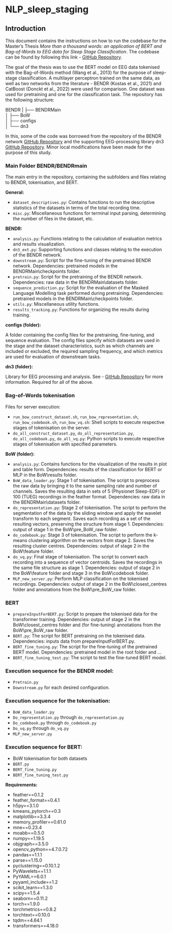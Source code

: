 # NLP_sleep_staging

## Introduction

This document contains the instructions on how to run the codebase for the Master’s Thesis *More than a thousand words: an application of BERT and Bag-of-Words to EEG data for Sleep Stage Classification*. The codebase can be found by following this link - [GitHub Repository](https://github.com/Grobulia/NLP_sleep_staging/).

The goal of the thesis was to use the BERT model on EEG data tokenised with the Bag-of-Words method (Wang et al., 2013) for the purpose of sleep-stage classification. A multilayer perceptron trained on the same data, as well as two networks from the literature - BENDR (Kostas et al., 2021) and CatBoost (Donckt et al., 2022) were used for comparison. One dataset was used for pretraining and one for the classification task. The repository has the following structure:

BENDR
|
├── BENDRMain                    
│   ├── BoW          
│   ├── configs         
│   └── dn3                


In this, some of the code was borrowed from the repository of the BENDR network [GitHub Repository](https://github.com/SPOClab-ca/BENDR) and the supporting EEG-processing library dn3 [GitHub Repository](https://github.com/SPOClab-ca/dn3). Minor local modifications have been made for the purpose of this study.

### Main Folder BENDR/BENDRmain

The main entry in the repository, containing the subfolders and files relating to BENDR, tokenisation, and BERT.

**General:**

- `dataset_descriptives.py`: Contains functions to run the descriptive statistics of the datasets in terms of the total recording time.
- `misc.py`: Miscellaneous functions for terminal input parsing, determining the number of files in the dataset, etc.

**BENDR:**

- `analysis.py`: Functions relating to the calculation of evaluation metrics and results visualization.
- `dn3_ext.py`: Supporting functions and classes relating to the execution of the BENDR network.
- `downstream.py`: Script for the fine-tuning of the pretrained BENDR network. Dependencies: pretrained models in the BENDRMain\checkpoints folder.
- `pretrain.py`: Script for the pretraining of the BENDR network. Dependencies: raw data in the BENDRMain\datasets folder.
- `sequence_prediction.py`: Script for the evaluation of the Masked Language Modelling task performed during pretraining. Dependencies: pretrained models in the BENDRMain\checkpoints folder.
- `utils.py`: Miscellaneous utility functions.
- `results_tracking.py`: Functions for organizing the results during training.

**configs (folder):**

A folder containing the config files for the pretraining, fine-tuning, and sequence evaluation. The config files specify which datasets are used in the stage and the dataset characteristics, such as which channels are included or excluded, the required sampling frequency, and which metrics are used for evaluation of downstream tasks.

**dn3 (folder):**

Library for EEG processing and analysis. See - [GitHub Repository](https://github.com/SPOClab-ca/dn3) for more information. Required for all of the above.

### Bag-of-Words tokenisation

Files for server execution:

- `run_bow_construct_dataset.sh`, `run_bow_representation.sh`, `run_bow_codebook.sh`, `run_bow_vq.sh`: Shell scripts to execute respective stages of tokenisation on the server.
- `do_all_construct_dataset.py`, `do_all_representation.py`, `do_all_codebook.py`, `do_all_vq.py`: Python scripts to execute respective stages of tokenisation with specified parameters.

**BoW (folder):**

- `analysis.py`: Contains functions for the visualization of the results in plot and table form. Dependencies: results of the classification for BERT or MLP in the BoW\results folder.
- `BoW_data_loader.py`: Stage 1 of tokenisation. The script to preprocess the raw data by bringing it to the same sampling rate and number of channels. Saves the resulting data in sets of 5 (Physionet Sleep-EDF) or 100 (TUEG) recordings in the feather format. Dependencies: raw data in the BENDRMain\datasets folder.
- `do_representation.py`: Stage 2 of tokenisation. The script to perform the segmentation of the data by the sliding window and apply the wavelet transform to each segment. Saves each recording as a set of the resulting vectors, preserving the structure from stage 1. Dependencies: output of stage 1 in the BoW\pre_BoW_raw folder.
- `do_codebook.py`: Stage 3 of tokenisation. The script to perform the k-means clustering algorithm on the vectors from stage 2. Saves the resulting cluster centres. Dependencies: output of stage 2 in the BoW\feature folder.
- `do_vq.py`: Final stage of tokenisation. The script to convert each recording into a sequence of vector centroids. Saves the recordings in the same file structure as stage 1. Dependencies: output of stage 2 in the BoW\feature folder and stage 3 in the BoW\codebook folder.
- `MLP_new_server.py`: Perform MLP classification on the tokenised recordings. Dependencies: output of stage 2 in the BoW\closest_centres folder and annotations from the BoW\pre_BoW_raw folder.

### BERT

- `prepareInputForBERT.py`: Script to prepare the tokenised data for the transformer training. Dependencies: output of stage 2 in the BoW\closest_centres folder and (for fine-tuning) annotations from the BoW\pre_BoW_raw folder.
- `BERT.py`: The script for BERT pretraining on the tokenised data. Dependencies: inputs data from prepareInputForBERT.py.
- `BERT_fine_tuning.py`: The script for the fine-tuning of the pretrained BERT model. Dependencies: pretrained model in the root folder and ...
- `BERT_fine_tuning_test.py`: The script to test the fine-tuned BERT model.

### Execution sequence for the BENDR model:

- `Pretrain.py`
- `Downstream.py` for each desired configuration.

### Execution sequence for the tokenisation:

- `BoW_data_loader.py`
- `Do_representation.py` through `do_representation.py`
- `Do_codebook.py` through `do_codebook.py`
- `Do_vq.py` through `do_vq.py`
- `MLP_new_server.py`

### Execution sequence for BERT:

- BoW tokenisation for both datasets
- `BERT.py`
- `BERT_fine_tuning.py`
- `BERT_fine_tuning_test.py`

**Requirements:**

- feather==0.1.2
- feather_format==0.4.1
- h5py==3.1.0
- kmeans_pytorch==0.3
- matplotlib==3.3.4
- memory_profiler==0.61.0
- mne==0.23.4
- moabb==0.5.0
- numpy==1.19.5
- objgraph==3.5.0
- opencv_python==4.7.0.72
- pandas==1.1.1
- parse==1.15.0
- pyclustering==0.10.1.2
- PyWavelets==1.1.1
- PyYAML==6.0.1
- pyyaml_include==1.2
- scikit_learn==1.3.0
- scipy==1.5.4
- seaborn==0.11.2
- torch==1.9.0
- torchmetrics==0.8.2
- torchtext==0.10.0
- tqdm==4.64.1
- transformers==4.18.0
